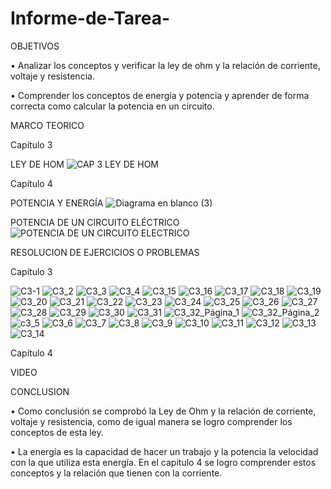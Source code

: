 # Informe-de-Tarea-

OBJETIVOS 

•	Analizar los conceptos y verificar la ley de ohm y la relación de corriente, voltaje y resistencia.

•	Comprender los conceptos de energía y potencia y aprender de forma correcta como calcular la potencia en un circuito.  

MARCO TEORICO 

Capítulo 3 

LEY DE HOM
![CAP 3 LEY DE HOM](https://user-images.githubusercontent.com/93899658/142342478-db6ff5e7-3f6b-4593-a337-9cef122facd7.png)

Capítulo 4

POTENCIA Y ENERGÍA
![Diagrama en blanco (3)](https://user-images.githubusercontent.com/93899658/142344546-fb995e85-1299-4a8f-a595-23c806fd590a.png)

POTENCIA DE UN CIRCUITO ELÉCTRICO
![POTENCIA DE UN CIRCUITO ELECTRICO](https://user-images.githubusercontent.com/93899658/142349975-8e34ef1f-5423-4f9c-988b-3635f2e27b41.png)

RESOLUCION DE EJERCICIOS O PROBLEMAS

Capítulo 3

![C3-1](https://user-images.githubusercontent.com/93209004/142342030-b0835c66-2076-49f2-8b73-eb69f0e1c0cb.png)
![C3_2](https://user-images.githubusercontent.com/93209004/142342056-579b690f-14ef-41d4-b4b7-1705bad65358.png)
![C3_3](https://user-images.githubusercontent.com/93209004/142342060-9ef5f03c-f964-400e-b0ac-b591373ad04b.png)
![C3_4](https://user-images.githubusercontent.com/93209004/142342063-d4a159f8-4697-4f80-8769-d0e9df12a3e9.png)
![C3_15](https://user-images.githubusercontent.com/93209004/142342098-d0330b0d-dd0c-4615-b1a7-04d92bb77f39.png)
![C3_16](https://user-images.githubusercontent.com/93209004/142342101-93b42aa2-4dcd-4166-83f8-d5f436a3a480.png)
![C3_17](https://user-images.githubusercontent.com/93209004/142342103-b7c67188-cdac-4d6f-8fec-b88c6b458dc5.png)
![C3_18](https://user-images.githubusercontent.com/93209004/142342104-6eef3bb1-2132-4dd4-8b83-98c266fae210.png)
![C3_19](https://user-images.githubusercontent.com/93209004/142342105-3eca2d54-a03f-40d1-a7f3-90e9d83097fd.png)
![C3_20](https://user-images.githubusercontent.com/93209004/142342108-910fbb91-d320-453c-afa5-e0426dd0ddb2.png)
![C3_21](https://user-images.githubusercontent.com/93209004/142342109-af6b28f0-fd91-4859-9b7d-6e90f92ee061.png)
![C3_22](https://user-images.githubusercontent.com/93209004/142342111-68b0fb66-eb9b-443b-8757-b6f5d315e22d.png)
![C3_23](https://user-images.githubusercontent.com/93209004/142342114-8de4c28d-a9b2-46bb-8dd0-b49a8a2b87d7.png)
![C3_24](https://user-images.githubusercontent.com/93209004/142342116-0e537489-186d-4dba-8bcb-564e7ca1f33f.png)
![C3_25](https://user-images.githubusercontent.com/93209004/142342117-5db64382-aec2-43e7-a68e-8554a231282d.png)
![C3_26](https://user-images.githubusercontent.com/93209004/142342118-8a09ff8f-0cbe-4803-a9fa-a46baaea5e4c.png)
![C3_27](https://user-images.githubusercontent.com/93209004/142342120-c0b3b901-e13e-4f9b-b2ff-f34f5e1dce7b.png)
![C3_28](https://user-images.githubusercontent.com/93209004/142342121-b8960c0f-78dc-4f58-967a-0ed8e18a7c80.png)
![C3_29](https://user-images.githubusercontent.com/93209004/142342122-dedd15ea-b0c3-4bdb-b555-eb83ab46623b.png)
![C3_30](https://user-images.githubusercontent.com/93209004/142342125-271e8eda-26ce-4f83-bfc8-98601159abe2.png)
![C3_31](https://user-images.githubusercontent.com/93209004/142342127-fec616c1-bad5-4d6c-9fee-d9239de18136.png)
![C3_32_Página_1](https://user-images.githubusercontent.com/93209004/142342130-832cdaba-6617-4dac-a5cd-82af399a7828.jpg)
![C3_32_Página_2](https://user-images.githubusercontent.com/93209004/142342135-bc082a5c-65da-483b-8ce9-ac7196f1271d.jpg)
![c3_5](https://user-images.githubusercontent.com/93209004/142342136-2f660455-147b-4d32-a0f8-5655781f29b6.png)
![C3_6](https://user-images.githubusercontent.com/93209004/142342137-d4cd4ced-22d8-4a4d-becb-61c13e663e9c.png)
![C3_7](https://user-images.githubusercontent.com/93209004/142342139-cb6a495c-718d-4a7e-9539-9ff61f324f9e.png)
![C3_8](https://user-images.githubusercontent.com/93209004/142342141-17433427-3def-43e8-85cb-27422d089f00.png)
![C3_9](https://user-images.githubusercontent.com/93209004/142342143-550faee0-7bba-47bc-a43b-5eba106b2691.png)
![C3_10](https://user-images.githubusercontent.com/93209004/142342144-232c8a66-a7fd-4bf2-b594-8bb67d143949.png)
![C3_11](https://user-images.githubusercontent.com/93209004/142342145-94b03da7-5efb-4cbb-8b41-1c8f3110de0f.png)
![C3_12](https://user-images.githubusercontent.com/93209004/142342146-b1d8bdb0-d77b-481a-adba-75cf936e1a62.png)
![C3_13](https://user-images.githubusercontent.com/93209004/142342149-9d6cb6ce-0460-469c-9581-4ff165dd8e57.png)
![C3_14](https://user-images.githubusercontent.com/93209004/142342151-bd716bca-bc6d-4444-8aba-895a4de746c1.png)

Capítulo 4

VIDEO 

CONCLUSION

•	Como conclusión se comprobó la Ley de Ohm y la relación de corriente, voltaje y resistencia, como de igual manera se logro comprender los conceptos de esta ley. 

•	La energía es la capacidad de hacer un trabajo y la potencia la velocidad con la que utiliza esta energía. En el capitulo 4 se logro comprender estos conceptos y la relación que tienen con la corriente.  
